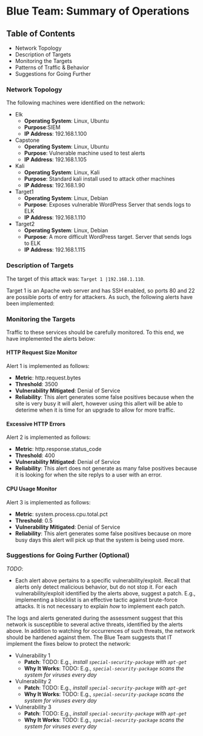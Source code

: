 # Blue Team: Summary of Operations

## Table of Contents
- Network Topology
- Description of Targets
- Monitoring the Targets
- Patterns of Traffic & Behavior
- Suggestions for Going Further

### Network Topology
The following machines were identified on the network:
- Elk
  - **Operating System**: Linux, Ubuntu
  - **Purpose**:SIEM 
  - **IP Address**: 192.168.1.100
- Capstone
  - **Operating System**: Linux, Ubuntu
  - **Purpose**: Vulnerable machine used to test alerts
  - **IP Address**: 192.168.1.105
- Kali
  - **Operating System**: Linux, Kali
  - **Purpose**: Standard kali install used to attack other machines
  - **IP Address**: 192.168.1.90
- Target1
  - **Operating System**: Linux, Debian
  - **Purpose**: Exposes vulnerable WordPress Server that sends logs to ELK
  - **IP Address**: 192.168.1.110
- Target2
  - **Operating System**: Linux, Debian
  - **Purpose**: A more difficult WordPress target. Server that sends logs to ELK
  - **IP Address**: 192.168.1.115

### Description of Targets

The target of this attack was: `Target 1 |192.168.1.110`.

Target 1 is an Apache web server and has SSH enabled, so ports 80 and 22 are possible ports of entry for attackers. As such, the following alerts have been implemented:

### Monitoring the Targets

Traffic to these services should be carefully monitored. To this end, we have implemented the alerts below:

#### HTTP Request Size Monitor

Alert 1 is implemented as follows:
  - **Metric**: http.request.bytes
  - **Threshold**: 3500
  - **Vulnerability Mitigated**: Denial of Service
  - **Reliability**: This alert generates some false positives because when the site is very busy it will alert, however using this allert will be able to deterime when it is time for an upgrade to allow for more traffic.

#### Excessive HTTP Errors
Alert 2 is implemented as follows:
  - **Metric**: http.response.status_code
  - **Threshold**: 400
  - **Vulnerability Mitigated**: Denial of Service
  - **Reliability**: This alert does not generate as many false positives because it is looking for when the site replys to a user with an error. 

#### CPU Usage Monitor
Alert 3 is implemented as follows:
  - **Metric**: system.process.cpu.total.pct
  - **Threshold**: 0.5
  - **Vulnerability Mitigated**: Denial of Service
  - **Reliability**: This alert generates some false positives because on more busy days this alert will pick up that the system is being used more. 


### Suggestions for Going Further (Optional)
_TODO_: 
- Each alert above pertains to a specific vulnerability/exploit. Recall that alerts only detect malicious behavior, but do not stop it. For each vulnerability/exploit identified by the alerts above, suggest a patch. E.g., implementing a blocklist is an effective tactic against brute-force attacks. It is not necessary to explain _how_ to implement each patch.

The logs and alerts generated during the assessment suggest that this network is susceptible to several active threats, identified by the alerts above. In addition to watching for occurrences of such threats, the network should be hardened against them. The Blue Team suggests that IT implement the fixes below to protect the network:
- Vulnerability 1
  - **Patch**: TODO: E.g., _install `special-security-package` with `apt-get`_
  - **Why It Works**: TODO: E.g., _`special-security-package` scans the system for viruses every day_
- Vulnerability 2
  - **Patch**: TODO: E.g., _install `special-security-package` with `apt-get`_
  - **Why It Works**: TODO: E.g., _`special-security-package` scans the system for viruses every day_
- Vulnerability 3
  - **Patch**: TODO: E.g., _install `special-security-package` with `apt-get`_
  - **Why It Works**: TODO: E.g., _`special-security-package` scans the system for viruses every day_

